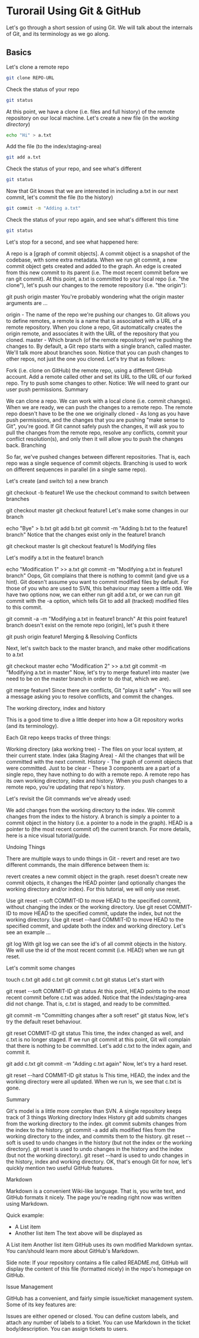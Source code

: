 Turorail Using Git & GitHub
==========================================

Let's go through a short session of using Git. We will talk about the internals of Git, and its terminology as we go along.

Basics
--------

Let's clone a remote repo

```sh
git clone REPO-URL
```

Check the status of your repo

```sh
git status
```

At this point, we have a clone (i.e. files and full history) of the remote repository on our local machine.
Let's create a new file (in the *working directory*)

```sh
echo "Hi" > a.txt
```

Add the file (to the index/staging-area)

```sh
git add a.txt
```

Check the status of your repo, and see what's different

```sh
git status
```

Now that Git knows that we are interested in including a.txt in our next commit, let's commit the file (to the history)

```sh
git commit -m "Adding a.txt"
```
 
Check the status of your repo again, and see what's different this time

```sh
git status
```

Let's stop for a second, and see what happened here:

A repo is a [graph of commit objects].
A commit object is a snapshot of the codebase, with some extra metadata.
When we run git commit, a new commit object gets created and added to the graph.
An edge is created from this new commit to its parent (i.e. The most recent commit before we ran git commit).
At this point, a.txt is committed to your local repo (i.e. "the clone"), let's push our changes to the remote repository (i.e. "the origin"):

git push origin master
You're probably wondering what the origin master arguments are ...

origin - The name of the repo we're pushing our changes to.
Git allows you to define remotes, a remote is a name that is associated with a URL of a remote repository.
When you clone a repo, Git automatically creates the origin remote, and associates it with the URL of the repository that you cloned.
master - Which branch (of the remote repository) we're pushing the changes to.
By default, a Git repo starts with a single branch, called master.
We'll talk more about branches soon.
Notice that you can push changes to other repos, not just the one you cloned. Let's try that as follows:

Fork (i.e. clone on GitHub) the remote repo, using a different GitHub account.
Add a remote called other and set its URL to the URL of our forked repo.
Try to push some changes to other.
Notice: We will need to grant our user push permissions.
Summary

We can clone a repo.
We can work with a local clone (i.e. commit changes).
When we are ready, we can push the changes to a remote repo.
The remote repo doesn't have to be the one we originally cloned - As long as you have push permissions, and the changes that you are pushing "make sense to Git", you're good.
If Git cannot safely push the changes, it will ask you to pull the changes from the remote repo, resolve any conflicts, commit your conflict resolution(s), and only then it will allow you to push the changes back.
Branching

So far, we've pushed changes between different repositories. That is, each repo was a single sequence of commit objects. Branching is used to work on different sequences in parallel (in a single same repo).

Let's create (and switch to) a new branch

git checkout -b feature1
We use the checkout command to switch between branches

git checkout master
git checkout feature1
Let's make some changes in our branch

echo "Bye" > b.txt
git add b.txt
git commit -m "Adding b.txt to the feature1 branch"
Notice that the changes exist only in the feature1 branch

git checkout master
ls
git checkout feature1
ls
Modifying files

Let's modify a.txt in the feature1 branch

echo "Modification 1" >> a.txt
git commit -m "Modifying a.txt in feature1 branch"
Oops, Git complains that there is nothing to commit (and give us a hint).
Git doesn't assume you want to commit modified files by default. For those of you who are used to SVN, this behaviour may seem a little odd.
We have two options now, we can either run git add a.txt, or we can run git commit with the -a option, which tells Git to add all (tracked) modified files to this commit.

git commit -a -m "Modifying a.txt in feature1 branch"
At this point feature1 branch doesn't exist on the remote repo (origin), let's push it there

git push origin feature1
Merging & Resolving Conflicts

Next, let's switch back to the master branch, and make other modifications to a.txt

git checkout master
echo "Modification 2" >> a.txt
git commit -m "Modifying a.txt in master"
Now, let's try to merge feature1 into master (we need to be on the master branch in order to do that, which we are).

git merge feature1
Since there are conflicts, Git "plays it safe" - You will see a message asking you to resolve conflicts, and commit the changes.

The working directory, index and history

This is a good time to dive a little deeper into how a Git repository works (and its terminology).

Each Git repo keeps tracks of three things:

Working directory (aka working tree) - The files on your local system, at their current state.
Index (aka Staging Area) - All the changes that will be committed with the next commit.
History - The graph of commit objects that were committed.
Just to be clear - These 3 components are a part of a single repo, they have nothing to do with a remote repo.
A remote repo has its own working directory, index and history. When you push changes to a remote repo, you're updating that repo's history.

Let's revisit the Git commands we've already used:

We add changes from the working directory to the index.
We commit changes from the index to the history.
A branch is simply a pointer to a commit object in the history (i.e. a pointer to a node in the graph).
HEAD is a pointer to (the most recent commit of) the current branch.
For more details, here is a nice visual tutorial/guide.

Undoing Things

There are multiple ways to undo things in Git - revert and reset are two different commands, the main difference between them is:

revert creates a new commit object in the graph.
reset doesn't create new commit objects, it changes the HEAD pointer (and optionally changes the working directory and/or index).
For this tutorial, we will only use reset.

Use git reset --soft COMMIT-ID to move HEAD to the specified commit, without changing the index or the working directory.
Use git reset COMMIT-ID to move HEAD to the specified commit, update the index, but not the working directory.
Use git reset --hard COMMIT-ID to move HEAD to the specified commit, and update both the index and working directory.
Let's see an example ...

git log
With git log we can see the id's of all commit objects in the history. We will use the id of the most recent commit (i.e. HEAD) when we run git reset.

Let's commit some changes

touch c.txt
git add c.txt
git commit c.txt
git status
Let's start with

git reset --soft COMMIT-ID
git status
At this point, HEAD points to the most recent commit before c.txt was added.
Notice that the index/staging-area did not change. That is, c.txt is staged, and ready to be committed.

git commit -m "Committing changes after a soft reset"
git status
Now, let's try the default reset behaviour.

git reset COMMIT-ID
git status
This time, the index changed as well, and c.txt is no longer staged.
If we run git commit at this point, Git will complain that there is nothing to be committed.
Let's add c.txt to the index again, and commit it.

git add c.txt
git commit -m "Adding c.txt again"
Now, let's try a hard reset.

git reset --hard COMMIT-ID
git status
ls
This time, HEAD, the index and the working directory were all updated. When we run ls, we see that c.txt is gone.

Summary

Git's model is a little more complex than SVN. A single repository keeps track of 3 things
Working directory
Index
History
git add submits changes from the working directory to the index.
git commit submits changes from the index to the history.
git commit -a add alls modified files from the working directory to the index, and commits them to the history.
git reset --soft is used to undo changes in the history (but not the index or the working directory).
git reset is used to undo changes in the history and the index (but not the working directory).
git reset --hard is used to undo changes in the history, index and working directory.
OK, that's enough Git for now, let's quickly mention two useful GitHub features.

Markdown

Markdown is a convenient Wiki-like language. That is, you write text, and GitHub formats it nicely.
The page you're reading right now was written using Markdown.

Quick example:

 * A List item
 * Another list item
The text above will be displayed as

A List item
Another list item
GitHub uses its own modified Markdown syntax. You can/should learn more about GitHub's Markdown.

Side note: If your repository contains a file called README.md, GitHub will display the content of this file (formatted nicely) in the repo's homepage on GitHub.

Issue Management

GitHub has a convenient, and fairly simple issue/ticket management system. Some of its key features are:

Issues are either opened or closed.
You can define custom labels, and attach any number of labels to a ticket.
You can use Markdown in the ticket body/description.
You can assign tickets to users.
